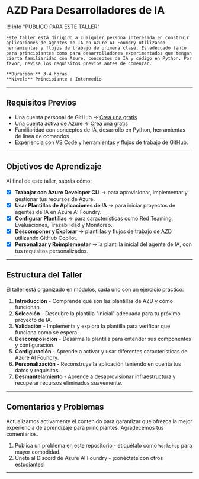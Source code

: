 <!--
CO_OP_TRANSLATOR_METADATA:
{
  "original_hash": "e3a6c07efed58baba33b43c69174aef8",
  "translation_date": "2025-09-24T10:04:11+00:00",
  "source_file": "workshop/docs/instructions/0-Introduction.md",
  "language_code": "es"
}
-->
# AZD Para Desarrolladores de IA

!!! info "PÚBLICO PARA ESTE TALLER"
   
    Este taller está dirigido a cualquier persona interesada en construir aplicaciones de agentes de IA en Azure AI Foundry utilizando herramientas y flujos de trabajo de primera clase. Es adecuado tanto para principiantes como para desarrolladores experimentados que tengan cierta familiaridad con Azure, conceptos de IA y código en Python. Por favor, revisa los requisitos previos antes de comenzar.

    **Duración:** 3-4 horas  
    **Nivel:** Principiante a Intermedio  

---


## Requisitos Previos

- Una cuenta personal de GitHub → [Crea una gratis](https://github.com/signup)
- Una cuenta activa de Azure → [Crea una gratis](https://aka.ms/free)
- Familiaridad con conceptos de IA, desarrollo en Python, herramientas de línea de comandos
- Experiencia con VS Code y herramientas y flujos de trabajo de GitHub.

---

## Objetivos de Aprendizaje

Al final de este taller, sabrás cómo:

- [X] **Trabajar con Azure Developer CLI** → para aprovisionar, implementar y gestionar tus recursos de Azure.
- [X] **Usar Plantillas de Aplicaciones de IA** → para iniciar proyectos de agentes de IA en Azure AI Foundry.
- [X] **Configurar Plantillas** → para características como Red Teaming, Evaluaciones, Trazabilidad y Monitoreo.
- [X] **Descomponer y Explorar** → plantillas y flujos de trabajo de AZD utilizando GitHub Copilot.
- [X] **Personalizar y Reimplementar** → la plantilla inicial del agente de IA, con tus requisitos personalizados.

---

## Estructura del Taller

El taller está organizado en módulos, cada uno con un ejercicio práctico:

1. **Introducción** - Comprende qué son las plantillas de AZD y cómo funcionan.
1. **Selección** - Descubre la plantilla "inicial" adecuada para tu próximo proyecto de IA.
1. **Validación** - Implementa y explora la plantilla para verificar que funciona como se espera.
1. **Descomposición** - Desarma la plantilla para entender sus componentes y configuración.
1. **Configuración** - Aprende a activar y usar diferentes características de Azure AI Foundry.
1. **Personalización** - Reconstruye la aplicación teniendo en cuenta tus datos y requisitos.
1. **Desmantelamiento** - Aprende a desaprovisionar infraestructura y recuperar recursos eliminados suavemente.

---

## Comentarios y Problemas

Actualizamos activamente el contenido para garantizar que ofrezca la mejor experiencia de aprendizaje para principiantes. Agradecemos tus comentarios.

1. Publica un problema en este repositorio - etiquétalo como `Workshop` para mayor comodidad.
1. Únete al Discord de Azure AI Foundry - ¡conéctate con otros estudiantes!

---

